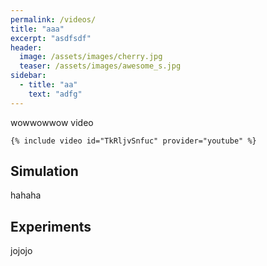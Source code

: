 ```yaml
---
permalink: /videos/
title: "aaa"
excerpt: "asdfsdf"
header:
  image: /assets/images/cherry.jpg
  teaser: /assets/images/awesome_s.jpg
sidebar:
  - title: "aa"
    text: "adfg"
---
```

wowwowwow video

    {% include video id="TkRljvSnfuc" provider="youtube" %}

## Simulation
hahaha

## Experiments
jojojo
